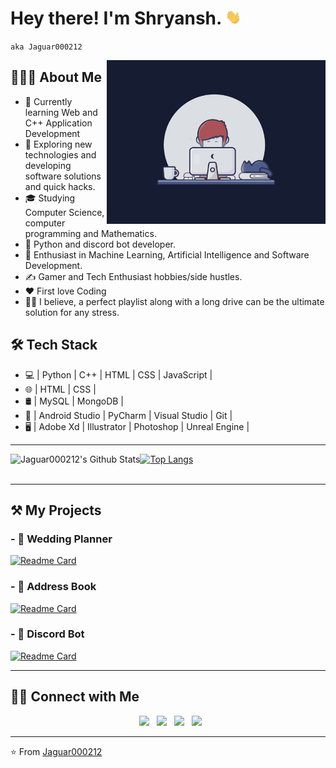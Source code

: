 # Hey there! I'm Shryansh. <img src="https://github.com/Jaguar000212/Jaguar000212/blob/main/Hi.gif?raw=true" width="25">

``aka Jaguar000212``

<img align="right" alt="GIF" src="https://github.com/Jaguar000212/Jaguar000212/blob/main/gif2.gif?raw=true" width="350"/>

## 👨🏻‍💻 About Me

- 🔭 Currently learning Web and C++ Application Development
- 🤔 Exploring new technologies and developing software solutions and quick hacks.
- 🎓 Studying Computer Science, computer programming and Mathematics.
- 💼 Python and discord bot developer.
- 🌱 Enthusiast in Machine Learning, Artificial Intelligence and Software Development.
- ✍️ Gamer and Tech Enthusiast hobbies/side hustles.
- ❤️ First love Coding
- 😮‍💨 I believe, a perfect playlist along with a long drive can be the ultimate solution for any stress. 

## 🛠 Tech Stack

- 💻 | Python | C++ | HTML | CSS | JavaScript |
- 🌐 | HTML | CSS |
- 🛢 | MySQL | MongoDB |
- 🔧 | Android Studio | PyCharm | Visual Studio | Git |
- 🖥 | Adobe Xd | Illustrator | Photoshop | Unreal Engine |

---

<img align="left" src="https://github-readme-stats.vercel.app/api?username=Jaguar000212&custom_title=Jaguar000212's%20Github%20Stats&include_all_commits=true&count_private=true&show_icons=true&line_height=20&title_color=7A7ADB&icon_color=2234AE&text_color=D3D3D3&bg_color=0,000000,130F40" alt="Jaguar000212's Github Stats"> 

[![Top Langs](https://github-readme-stats.vercel.app/api/top-langs/?username=Jaguar000212&card_width=350&line_height=20&title_color=7A7ADB&icon_color=2234AE&text_color=D3D3D3&bg_color=0,000000,130F40)](https://github.com/Jaguar000212/)
<br></br>

---

## ⚒️ My Projects
### - 💒 Wedding Planner <br>
  [![Readme Card](https://github-readme-stats.vercel.app/api/pin/?username=Jaguar000212&repo=Wedding-Planner&line_height=20&title_color=7A7ADB&icon_color=2234AE&text_color=D3D3D3&bg_color=0,000000,130F40)](https://github.com/Jaguar000212/Wedding-Planner)
### - 📃 Address Book <br>
  [![Readme Card](https://github-readme-stats.vercel.app/api/pin/?username=Jaguar000212&repo=Address-Book&line_height=20&title_color=7A7ADB&icon_color=2234AE&text_color=D3D3D3&bg_color=0,000000,130F40)](https://github.com/Jaguar000212/Address-Book)
### - 🤖 Discord Bot <br>
  [![Readme Card](https://github-readme-stats.vercel.app/api/pin/?username=Jaguar000212&repo=Wizardi&line_height=20&title_color=7A7ADB&icon_color=2234AE&text_color=D3D3D3&bg_color=0,000000,130F40)](https://github.com/Jaguar000212/Wizardi)

---

## 🤝🏻 Connect with Me

<p align="center">
&nbsp; <a href="https://twitter.com/Jaguar000212" target="_blank" rel="noopener noreferrer"><img src="https://img.icons8.com/plasticine/100/000000/twitter.png" width="50" /></a>  
&nbsp; <a href="https://www.instagram.com/Jaguar000212/" target="_blank" rel="noopener noreferrer"><img src="https://img.icons8.com/plasticine/100/000000/instagram-new.png" width="50" /></a>  
&nbsp; <a href="https://www.linkedin.com/in/Jaguar000212/" target="_blank" rel="noopener noreferrer"><img src="https://img.icons8.com/plasticine/100/000000/linkedin.png" width="50" /></a>
&nbsp; <a href="mailto:Jaguar000212@gmail.com" target="_blank" rel="noopener noreferrer"><img src="https://img.icons8.com/plasticine/100/000000/gmail.png"  width="50" /></a>
</p>

---

⭐️ From [Jaguar000212](https://github.com/Jaguar000212)
